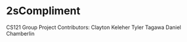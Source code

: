# 2sCompliment
CS121 Group Project
Contributors: Clayton Keleher
              Tyler Tagawa
              Daniel Chamberlin
